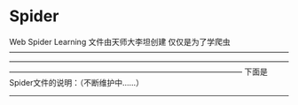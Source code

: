 # Spider
Web Spider Learning
文件由天师大李坦创建
仅仅是为了学爬虫
——————————————————————————————————————————————————————————————————————————————————————————————————————
下面是Spider文件的说明：（不断维护中......）
______________________________________________________________________________________________________
